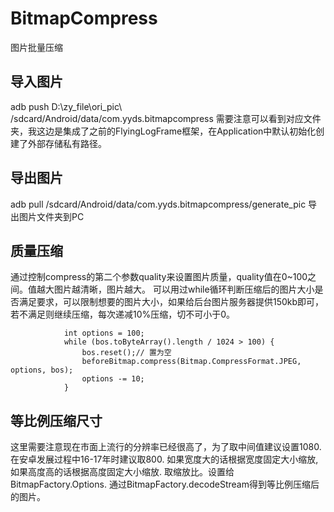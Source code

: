# BitmapCompress
图片批量压缩

## 导入图片
adb push D:\zy_file\ori_pic\ /sdcard/Android/data/com.yyds.bitmapcompress  需要注意可以看到对应文件夹，我这边是集成了之前的FlyingLogFrame框架，在Application中默认初始化创建了外部存储私有路径。

## 导出图片
adb pull /sdcard/Android/data/com.yyds.bitmapcompress/generate_pic  导出图片文件夹到PC

## 质量压缩
通过控制compress的第二个参数quality来设置图片质量，quality值在0~100之间。值越大图片越清晰，图片越大。
可以用过while循环判断压缩后的图片大小是否满足要求，可以限制想要的图片大小，如果给后台图片服务器提供150kb即可，若不满足则继续压缩，每次递减10%压缩，切不可小于0。
```
            int options = 100;
            while (bos.toByteArray().length / 1024 > 100) {
                bos.reset();// 置为空
                beforeBitmap.compress(Bitmap.CompressFormat.JPEG, options, bos);
                options -= 10;
            }
```
## 等比例压缩尺寸
这里需要注意现在市面上流行的分辨率已经很高了，为了取中间值建议设置1080.在安卓发展过程中16-17年时建议取800.
如果宽度大的话根据宽度固定大小缩放,如果高度高的话根据高度固定大小缩放. 取缩放比。设置给BitmapFactory.Options.
通过BitmapFactory.decodeStream得到等比例压缩后的图片。
